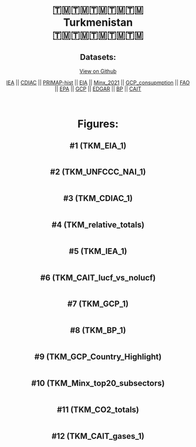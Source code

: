 
<center>
<h1 align="center">
🇹🇲🇹🇲🇹🇲🇹🇲🇹🇲
<br>
Turkmenistan
<br>
🇹🇲🇹🇲🇹🇲🇹🇲🇹🇲
</h1>
<h2>Datasets:</h2>
<p><a href="https://github.com/dquintani/GreenhouseData/tree/master/country_data/TKM_Turkmenistan/data">View on Github</a>
<br></p><p><a href="data/TKM_IEA.csv">IEA</a> || <a href="data/TKM_CDIAC.csv">CDIAC</a> || <a href="data/TKM_PRIMAP-hist.csv">PRIMAP-hist</a> || <a href="data/TKM_EIA.csv">EIA</a> || <a href="data/TKM_Minx_2021.csv">Minx_2021</a> || <a href="data/TKM_GCP_consupmption.csv">GCP_consupmption</a> || <a href="data/TKM_FAO.csv">FAO</a> || <a href="data/TKM_EPA.csv">EPA</a> || <a href="data/TKM_GCP.csv">GCP</a> || <a href="data/TKM_EDGAR.csv">EDGAR</a> || <a href="data/TKM_BP.csv">BP</a> || <a href="data/TKM_CAIT.csv">CAIT</a></p><p><br></p>
<h1>Figures:</h1><h2>#1 (TKM_EIA_1)</h2>
<p><img alt="" src="figures/TKM_EIA_1.png" /></p><h2>#2 (TKM_UNFCCC_NAI_1)</h2>
<p><img alt="" src="figures/TKM_UNFCCC_NAI_1.png" /></p><h2>#3 (TKM_CDIAC_1)</h2>
<p><img alt="" src="figures/TKM_CDIAC_1.png" /></p><h2>#4 (TKM_relative_totals)</h2>
<p><img alt="" src="figures/TKM_relative_totals.png" /></p><h2>#5 (TKM_IEA_1)</h2>
<p><img alt="" src="figures/TKM_IEA_1.png" /></p><h2>#6 (TKM_CAIT_lucf_vs_nolucf)</h2>
<p><img alt="" src="figures/TKM_CAIT_lucf_vs_nolucf.png" /></p><h2>#7 (TKM_GCP_1)</h2>
<p><img alt="" src="figures/TKM_GCP_1.png" /></p><h2>#8 (TKM_BP_1)</h2>
<p><img alt="" src="figures/TKM_BP_1.png" /></p><h2>#9 (TKM_GCP_Country_Highlight)</h2>
<p><img alt="" src="figures/TKM_GCP_Country_Highlight.png" /></p><h2>#10 (TKM_Minx_top20_subsectors)</h2>
<p><img alt="" src="figures/TKM_Minx_top20_subsectors.png" /></p><h2>#11 (TKM_CO2_totals)</h2>
<p><img alt="" src="figures/TKM_CO2_totals.png" /></p><h2>#12 (TKM_CAIT_gases_1)</h2>
<p><img alt="" src="figures/TKM_CAIT_gases_1.png" /></p>
